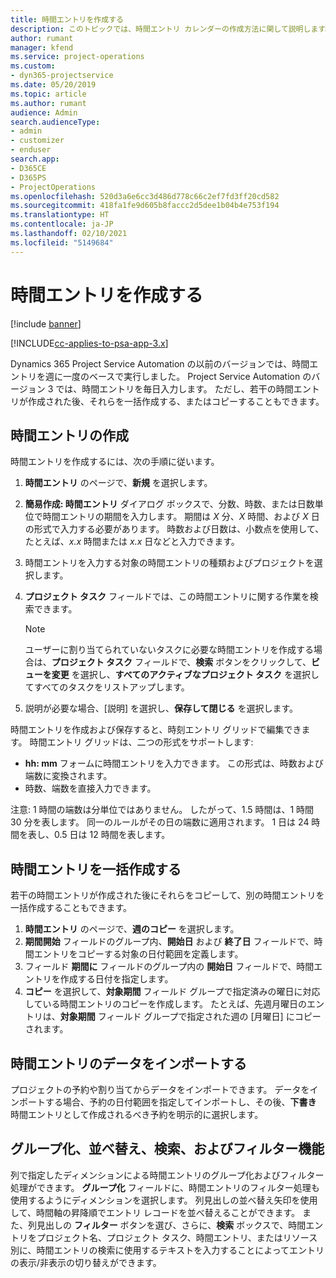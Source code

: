 ```yaml
---
title: 時間エントリを作成する
description: このトピックでは、時間エントリ カレンダーの作成方法に関して説明します。
author: rumant
manager: kfend
ms.service: project-operations
ms.custom:
- dyn365-projectservice
ms.date: 05/20/2019
ms.topic: article
ms.author: rumant
audience: Admin
search.audienceType:
- admin
- customizer
- enduser
search.app:
- D365CE
- D365PS
- ProjectOperations
ms.openlocfilehash: 520d3a6e6cc3d486d778c66c2ef7fd3ff20cd582
ms.sourcegitcommit: 418fa1fe9d605b8faccc2d5dee1b04b4e753f194
ms.translationtype: HT
ms.contentlocale: ja-JP
ms.lasthandoff: 02/10/2021
ms.locfileid: "5149684"
---
```

# <a name="create-time-entries"></a>時間エントリを作成する

[!include [banner](../includes/psa-now-project-operations.md)]

[!INCLUDE[cc-applies-to-psa-app-3.x](../includes/cc-applies-to-psa-app-3x.md)]

Dynamics 365 Project Service Automation の以前のバージョンでは、時間エントリを週に一度のベースで実行しました。 Project Service Automation のバージョン 3 では、時間エントリを毎日入力します。 ただし、若干の時間エントリが作成された後、それらを一括作成する、またはコピーすることもできます。

## <a name="create-a-time-entry"></a>時間エントリの作成

時間エントリを作成するには、次の手順に従います。

1. **時間エントリ** のページで、**新規** を選択します。
2. **簡易作成: 時間エントリ** ダイアログ ボックスで、分数、時数、または日数単位で時間エントリの期間を入力します。 期間は *X* 分、*X* 時間、および *X* 日の形式で入力する必要があります。 時数および日数は、小数点を使用して、たとえば、*x.x* 時間または *x.x* 日などと入力できます。
3. 時間エントリを入力する対象の時間エントリの種類およびプロジェクトを選択します。
4. **プロジェクト タスク** フィールドでは、この時間エントリに関する作業を検索できます。

    > [!NOTE]
    > ユーザーに割り当てられていないタスクに必要な時間エントリを作成する場合は、**プロジェクト タスク** フィールドで、**検索** ボタンをクリックして、**ビューを変更** を選択し、**すべてのアクティブなプロジェクト タスク** を選択してすべてのタスクをリストアップします。

5. 説明が必要な場合、[説明] を選択し、**保存して閉じる** を選択します。

時間エントリを作成および保存すると、時刻エントリ グリッドで編集できます。 時間エントリ グリッドは、二つの形式をサポートします:

- **hh: mm** フォームに時間エントリを入力できます。 この形式は、時数および端数に変換されます。
- 時数、端数を直接入力できます。

注意: 1 時間の端数は分単位ではありません。 したがって、1.5 時間は、1 時間 30 分を表します。 同一のルールがその日の端数に適用されます。 1 日は 24 時間を表し、0.5 日は 12 時間を表します。

## <a name="bulk-create-time-entries"></a>時間エントリを一括作成する

若干の時間エントリが作成された後にそれらをコピーして、別の時間エントリを一括作成することもできます。

1. **時間エントリ** のページで、**週のコピー** を選択します。
2. **期間開始** フィールドのグループ内、**開始日** および **終了日** フィールドで、時間エントリをコピーする対象の日付範囲を定義します。
3. フィールド **期間に** フィールドのグループ内の **開始日** フィールドで、時間エントリを作成する日付を指定します。
4. **コピー** を選択して、**対象期間** フィールド グループで指定済みの曜日に対応している時間エントリのコピーを作成します。 たとえば、先週月曜日のエントリは、**対象期間** フィールド グループで指定された週の [月曜日] にコピーされます。

## <a name="import-data-for-time-entries"></a>時間エントリのデータをインポートする

プロジェクトの予約や割り当てからデータをインポートできます。 データをインポートする場合、予約の日付範囲を指定してインポートし、その後、**下書き** 時間エントリとして作成されるべき予約を明示的に選択します。

## <a name="group-by-sort-search-and-filter-capabilities"></a>グループ化、並べ替え、検索、およびフィルター機能

列で指定したディメンションによる時間エントリのグループ化およびフィルター処理ができます。 **グループ化** フィールドに、時間エントリのフィルター処理も使用するようにディメンションを選択します。 列見出しの並べ替え矢印を使用して、時間軸の昇降順でエントリ レコードを並べ替えることができます。 また、列見出しの **フィルター** ボタンを選び、さらに、**検索** ボックスで、時間エントリをプロジェクト名、プロジェクト タスク、時間エントリ、またはリソース別に、時間エントリの検索に使用するテキストを入力することによってエントリの表示/非表示の切り替えができます。
